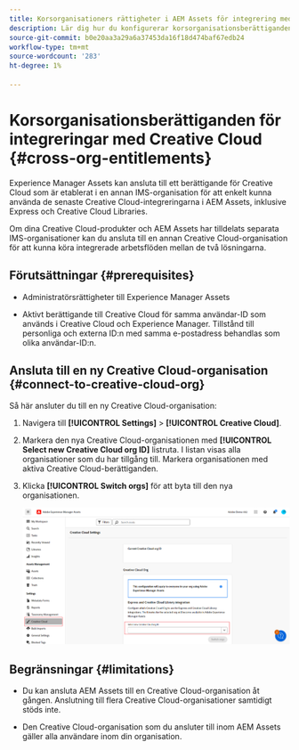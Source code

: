 ```yaml
---
title: Korsorganisationers rättigheter i AEM Assets för integrering med Creative Cloud
description: Lär dig hur du konfigurerar korsorganisationsberättiganden i AEM Assets för integreringar med Creative Cloud. Anslut till ett berättigande för Creative Cloud som har tilldelats en annan IMS-organisation för att enkelt kunna använda de senaste Creative Cloud-integreringarna i AEM Assets, inklusive Express och Creative Cloud Libraries.
source-git-commit: b0e20aa3a29a6a37453da16f18d474baf67edb24
workflow-type: tm+mt
source-wordcount: '283'
ht-degree: 1%

---
```


# Korsorganisationsberättiganden för integreringar med Creative Cloud  {#cross-org-entitlements}

Experience Manager Assets kan ansluta till ett berättigande för Creative Cloud som är etablerat i en annan IMS-organisation för att enkelt kunna använda de senaste Creative Cloud-integreringarna i AEM Assets, inklusive Express och Creative Cloud Libraries.

Om dina Creative Cloud-produkter och AEM Assets har tilldelats separata IMS-organisationer kan du ansluta till en annan Creative Cloud-organisation för att kunna köra integrerade arbetsflöden mellan de två lösningarna.

## Förutsättningar {#prerequisites}

* Administratörsrättigheter till Experience Manager Assets

* Aktivt berättigande till Creative Cloud för samma användar-ID som används i Creative Cloud och Experience Manager. Tillstånd till personliga och externa ID:n med samma e-postadress behandlas som olika användar-ID:n.

## Ansluta till en ny Creative Cloud-organisation {#connect-to-creative-cloud-org}

Så här ansluter du till en ny Creative Cloud-organisation:

1. Navigera till **[!UICONTROL Settings]** > **[!UICONTROL Creative Cloud]**.

1. Markera den nya Creative Cloud-organisationen med **[!UICONTROL Select new Creative Cloud org ID]** listruta. I listan visas alla organisationer som du har tillgång till. Markera organisationen med aktiva Creative Cloud-berättiganden.

1. Klicka **[!UICONTROL Switch orgs]** för att byta till den nya organisationen.

   ![Korsorganisation](assets/cross-org-entitlements.png)

## Begränsningar {#limitations}

* Du kan ansluta AEM Assets till en Creative Cloud-organisation åt gången. Anslutning till flera Creative Cloud-organisationer samtidigt stöds inte.

* Den Creative Cloud-organisation som du ansluter till inom AEM Assets gäller alla användare inom din organisation.

